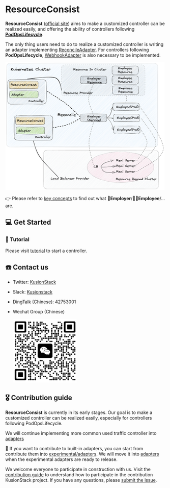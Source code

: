 # ResourceConsist
**ResourceConsist** ([official site](https://kusionstack.io/docs/operating/manuals/resourceconsist)) aims to make a customized controller can be realized easily, and offering the ability of controllers following [**PodOpsLifecycle**](https://kusionstack.io/docs/operating/concepts/podopslifecycle).

The only thing users need to do to realize a customized controller is writing an adapter implementing [ReconcileAdapter](https://github.com/KusionStack/resourceconsist/blob/main/pkg/frame/controller/types.go#L61). For controllers following **PodOpsLifecycle**, [WebhookAdapter](https://github.com/KusionStack/resourceconsist/blob/main/pkg/frame/webhook/types.go#L26) is also necessary to be implemented.

<img src="docs/resourceconsist.png" width="500" height="400"/>

👉 Please refer to [key concepts](https://github.com/KusionStack/resourceconsist/tree/main/docs/keyconcepts.md) to find out what 🤠**Employer**/👩‍💻**Employee**/... are.

## 💻 Get Started
### 🔧 Tutorial
Please visit [tutorial](https://github.com/KusionStack/resourceconsist/tree/main/docs/tutorial.md) to start a controller.
## ☎️ Contact us
- Twitter: [KusionStack](https://twitter.com/KusionStack)
- Slack: [Kusionstack](https://join.slack.com/t/kusionstack/shared_invite/zt-19lqcc3a9-_kTNwagaT5qwBE~my5Lnxg)
- DingTalk (Chinese): 42753001
- Wechat Group (Chinese)

  <img src="docs/wx_spark.jpg" width="200" height="200"/>
## 🎖︎ Contribution guide
**ResourceConsist** is currently in its early stages. Our goal is to make a customized controller can be realized easily, especially for controllers following PodOpsLifecycle. 

We will continue implementing more common used traffic controller into [adapters](https://github.com/KusionStack/resourceconsist/tree/main/pkg/adapters)

🚀 If you want to contribute to built-in adapters, you can start from contribute them into [experimental/adapters](https://github.com/KusionStack/resourceconsist/tree/main/pkg/experimental/adapters). We will move it into [adapters](https://github.com/KusionStack/resourceconsist/tree/main/pkg/adapters) when the experimental adapters are ready to release.

We welcome everyone to participate in construction with us. Visit the [contribution guide](docs/contribution.md)
to understand how to participate in the contribution KusionStack project.
If you have any questions, please [submit the issue](https://github.com/KusionStack/resourceconsist/issues).
